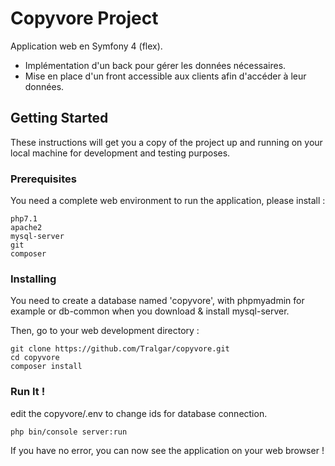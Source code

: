 # Copyvore Project

Application web en Symfony 4 (flex).
- Implémentation d'un back pour gérer les données nécessaires.
- Mise en place d'un front accessible aux clients afin d'accéder à leur données.

## Getting Started

These instructions will get you a copy of the project up and running on your local machine for development and testing purposes.

### Prerequisites

You need a complete web environment to run the application, please install :

```
php7.1
apache2
mysql-server
git
composer
```

### Installing

You need to create a database named 'copyvore', with phpmyadmin for example or db-common when you download & install mysql-server.

Then, go to your web development directory :
```
git clone https://github.com/Tralgar/copyvore.git
cd copyvore
composer install
```

### Run It !

edit the copyvore/.env to change ids for database connection.

```
php bin/console server:run
```

If you have no error, you can now see the application on your web browser !
